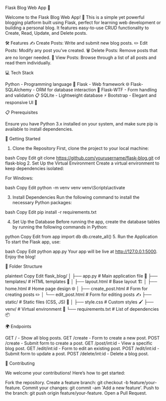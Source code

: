 Flask Blog Web App 📝

Welcome to the Flask Blog Web App! 🚀 This is a simple yet powerful blogging platform built using Flask, perfect for learning web development or building a personal blog. It features easy-to-use CRUD functionality to Create, Read, Update, and Delete posts.

🛠 Features
✍️ Create Posts: Write and submit new blog posts.
✏️ Edit Posts: Modify any post you’ve created.
🗑️ Delete Posts: Remove posts that are no longer needed.
📖 View Posts: Browse through a list of all posts and read them individually.

💻 Tech Stack

Python - Programming language 🐍
Flask - Web framework 🌐
Flask-SQLAlchemy - ORM for database interaction 🔗
Flask-WTF - Form handling and validation 📋
SQLite - Lightweight database ⚡
Bootstrap - Elegant and responsive UI 💅

📋 Prerequisites

Ensure you have Python 3.x installed on your system, and make sure pip is available to install dependencies.

🚀 Getting Started

1. Clone the Repository
First, clone the project to your local machine:

bash
Copy
Edit
git clone https://github.com/yourusername/flask-blog.git
cd flask-blog
2. Set Up the Virtual Environment
Create a virtual environment to keep dependencies isolated:

For Windows:

bash
Copy
Edit
python -m venv venv
venv\Scripts\activate

3. Install Dependencies
Run the following command to install the necessary Python packages:

bash
Copy
Edit
pip install -r requirements.txt

4. Set Up the Database
Before running the app, create the database tables by running the following commands in Python:

python
Copy
Edit
from app import db
db.create_all()
5. Run the Application
To start the Flask app, use:

bash
Copy
Edit
python app.py
Your app will be live at http://127.0.0.1:5000. Enjoy the blog!

📁 Folder Structure

plaintext
Copy
Edit
flask_blog/
│
├── app.py                # Main application file 🚀
├── templates/            # HTML templates 📄
│   ├── layout.html       # Base layout 🏗️
│   ├── home.html         # Home page design 🌐
│   ├── create_post.html  # Form for creating posts ✏️
│   └── edit_post.html    # Form for editing posts ✍️
├── static/               # Static files (CSS, JS) 🎨
│   ├── style.css         # Custom styles 🖌️
├── venv/                 # Virtual environment 🌱
└── requirements.txt      # List of dependencies 📦

🌍 Endpoints

GET / - Show all blog posts.
GET /create - Form to create a new post.
POST /create - Submit form to create a post.
GET /post/int:id - View a specific blog post.
GET /edit/int:id - Form to edit an existing post.
POST /edit/int:id - Submit form to update a post.
POST /delete/int:id - Delete a blog post.

🤝 Contributing

We welcome your contributions! Here’s how to get started:

Fork the repository.
Create a feature branch: git checkout -b feature/your-feature.
Commit your changes: git commit -am 'Add a new feature'.
Push to the branch: git push origin feature/your-feature.
Open a Pull Request.
